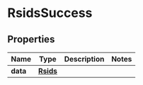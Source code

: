 # RsidsSuccess

## Properties
Name | Type | Description | Notes
------------ | ------------- | ------------- | -------------
**data** | [**Rsids**](Rsids.md) |  | 
